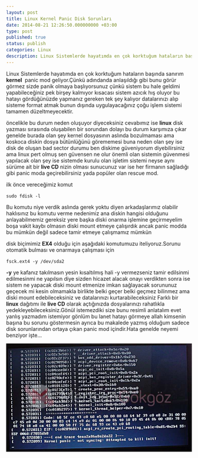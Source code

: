 ```yaml
---
layout: post
title: Linux Kernel Panic Disk Sorunları
date: 2014-08-21 12:26:50.000000000 +03:00
type: post
published: true
status: publish
categories: Linux
description: Linux Sistemlerde hayatımda en çok korktuğum hataların başında sanırım karnal panic mod geliyor.Çünkü adındanda anlaşıldığı gibi bunu görür görmez
---
```

Linux Sistemlerde hayatımda en çok korktuğum hataların başında sanırım **kernel** &nbsp;panic mod geliyor.Çünkü adındanda anlaşıldığı gibi bunu görür görmez sizde panik olmaya başlıyorsunuz çünkü sistem bu hale geldimi yapabileceğiniz pek birşey kalmıyor kısacası sistem azıcık hış oluyor bu hatayı gördüğünüzde yapmanız gereken tek şey kalıyor datalarınızı alıp sisteme format atmak bunun dışında uygulayacağınız çoğu işlem sistemi tamamen düzeltmeyecektir.

öncelikle bu durum neden oluşuyor diyeceksiniz cevabımız ise **linux** disk yazması sırasında oluşabilen bir sorundan dolayı bu durum karşımıza çıkar genelde burada olan şey kernel dosyasının aslında bozulmaması ama koskoca diskin dosya bütünlüğünü görememesi buna neden olan şey ise disk de oluşan bad sector durumu ben diskime güveniyorum diyebilirsiniz ama linux pert olmuş sen güvensen ne olur önemli olan sistemin güvenmesi yapılacak olan şey ise sistemde kurulu olan işletim sistemi neyse aynı sürüme ait bir **live CD** nizin olması sunucunuz var ise her firmanın sağladığı gibi panic moda geçirebilirsiniz yada popüler olan rescue mod.

ilk önce vereceğimiz komut

    sudo fdisk -l

Bu komutu niye verdik aslında gerek yoktu diyen arkadaşlarımız olabilir haklısınız bu komutu verme nedenimiz ana diskin hangisi olduğunu anlayabilmemiz gereksiz yere başka diski onarma işlemine geçirmeyelim boşa vakit kaybı olmasın diski mount etmeye çalışırdık ancak panic modda bu mümkün değil sadece tamir etmeye çalışmamız mümkün

disk biçimimiz **EX4** olduğu için aşağıdaki komutumuzu iteliyoruz.Sorunu otomatik bulması ve onarmaya çalışması için

    fsck.ext4 -y /dev/sda2

**-y** ye kafanız takılmasın yesin kısaltılmış hali -y vermezseniz tamir edilsinmi edilmesinmi ne yapılsın diye sizden hicazet alacak onayı verdikten sonra ise sistem ne yapacak diski mount etmenize imkan sağlayacak sorununuz geçecek mi kesin olmamakla birlikte belki geçer belki geçmez bilinmez ama diski mount edebileceksiniz ve datalarınızı kurtarabileceksiniz Farklı bir **linux** dağıtımı ile **live CD** olarak açtığınızda dosyalarınızı rahatlıkla yedekleyebileceksiniz.Gönül istemezdiki size bunu resimli anlatalım evet yanlış yazmadım istemiyor gönlüm bu lanet hatayı görmeye allah kimsenin başına bu sorunu göstermesin ayrıca bu makalede yazmış olduğum sadece disk sorunlarından ortaya çıkan panic mod içindir.Hata genelde neyemi benziyor işte...

![kernelpanicmodegorsel1](/assets/kernelpanicmodegorsel1.jpg)
